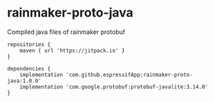 # rainmaker-proto-java
Compiled java files of rainmaker protobuf

```
repositories {
    maven { url 'https://jitpack.io' }
}
```
```
dependencies {
    implementation 'com.github.espressifApp:rainmaker-proto-java:1.0.0'
    implementation 'com.google.protobuf:protobuf-javalite:3.14.0'
}
```
